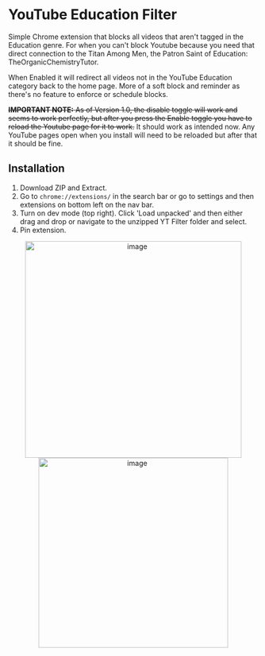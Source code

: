 # YouTube Education Filter

Simple Chrome extension that blocks all videos that aren't tagged in the Education genre. For when you can't block Youtube because you need that direct connection to the Titan Among Men, the Patron Saint of Education: TheOrganicChemistryTutor.

When Enabled it will redirect all videos not in the YouTube Education category back to the home page. More of a soft block and reminder as there's no feature to enforce or schedule blocks.

~~**IMPORTANT NOTE:** As of Version 1.0, the disable toggle will work and seems to work perfectly, but after you press the Enable toggle you have to reload the Youtube page for it to work.~~
It should work as intended now. Any YouTube pages open when you install will need to be reloaded but after that it should be fine.


## Installation

1. Download ZIP and Extract.
2. Go to `chrome://extensions/` in the search bar or go to settings and then extensions on bottom left on the nav bar.
3. Turn on dev mode (top right). Click 'Load unpacked' and then either drag and drop or navigate to the unzipped YT Filter folder and select.
4. Pin extension.

<div align="center">
  <img width="436" alt="image" src="https://user-images.githubusercontent.com/112647558/227302137-e5d6d073-c9cc-4082-a0e0-3576a8b8bf11.png">
</div>

<div align="center">
  <img width="382" alt="image" src="https://user-images.githubusercontent.com/112647558/227302192-f0e04309-6998-472c-95c0-d86df890d4ce.png">
</div>
